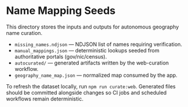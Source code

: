 # Name Mapping Seeds

This directory stores the inputs and outputs for autonomous geography name curation.

- `missing_names.ndjson` — NDJSON list of names requiring verification.
- `manual_mappings.json` — deterministic lookups seeded from authoritative portals (gov/nic/census).
- `autocurated/` — generated artifacts written by the web-curation workflow.
- `geography_name_map.json` — normalized map consumed by the app.

To refresh the dataset locally, run `npm run curate:web`. Generated files should be committed alongside changes so CI jobs and scheduled workflows remain deterministic.
